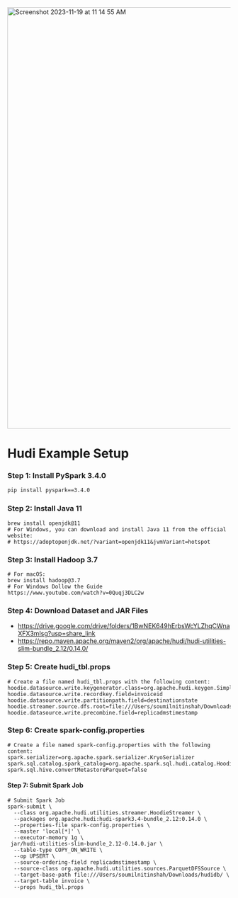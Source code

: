 

<img width="952" alt="Screenshot 2023-11-19 at 11 14 55 AM" src="https://github.com/soumilshah1995/apache-hudi-delta-streamer-labs/assets/39345855/80dfe3d2-a11b-4d47-8c67-6f05c5259a54">


# Hudi Example Setup

### Step 1: Install PySpark 3.4.0

```bash
pip install pyspark==3.4.0
```

### Step 2: Install Java 11

```
brew install openjdk@11
# For Windows, you can download and install Java 11 from the official website:
# https://adoptopenjdk.net/?variant=openjdk11&jvmVariant=hotspot
```

### Step 3: Install Hadoop 3.7
```
# For macOS:
brew install hadoop@3.7
# For Windows Dollow the Guide
https://www.youtube.com/watch?v=0Quqj3DLC2w
```

### Step 4: Download Dataset and JAR Files
* https://drive.google.com/drive/folders/1BwNEK649hErbsWcYLZhqCWnaXFX3mIsg?usp=share_link
* https://repo.maven.apache.org/maven2/org/apache/hudi/hudi-utilities-slim-bundle_2.12/0.14.0/

### Step 5: Create hudi_tbl.props
```
# Create a file named hudi_tbl.props with the following content:
hoodie.datasource.write.keygenerator.class=org.apache.hudi.keygen.SimpleKeyGenerator
hoodie.datasource.write.recordkey.field=invoiceid
hoodie.datasource.write.partitionpath.field=destinationstate
hoodie.streamer.source.dfs.root=file:///Users/soumilnitinshah/Downloads/sampledata/
hoodie.datasource.write.precombine.field=replicadmstimestamp
```

### Step 6: Create spark-config.properties
```
# Create a file named spark-config.properties with the following content:
spark.serializer=org.apache.spark.serializer.KryoSerializer
spark.sql.catalog.spark_catalog=org.apache.spark.sql.hudi.catalog.HoodieCatalog
spark.sql.hive.convertMetastoreParquet=false
```

#### Step 7: Submit Spark Job
```
# Submit Spark Job
spark-submit \
  --class org.apache.hudi.utilities.streamer.HoodieStreamer \
  --packages org.apache.hudi:hudi-spark3.4-bundle_2.12:0.14.0 \
  --properties-file spark-config.properties \
  --master 'local[*]' \
  --executor-memory 1g \
 jar/hudi-utilities-slim-bundle_2.12-0.14.0.jar \
  --table-type COPY_ON_WRITE \
  --op UPSERT \
  --source-ordering-field replicadmstimestamp \
  --source-class org.apache.hudi.utilities.sources.ParquetDFSSource \
  --target-base-path file:///Users/soumilnitinshah/Downloads/hudidb/ \
  --target-table invoice \
  --props hudi_tbl.props

```
